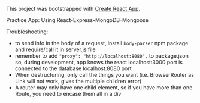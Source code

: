 This project was bootstrapped with [Create React App](https://github.com/facebookincubator/create-react-app).

Practice App: Using React-Express-MongoDB-Mongoose

Troubleshooting: 
- to send info in the body of a request, install `body-parser` npm package and require/call it in server.js file
- remember to add `"proxy": "http://localhost:8080",` to package.json so, during development, app knows the react localhost:3000 port is connected to the database localhost:8080 port
- When destructuring, only call the things you want (i.e. BrowserRouter as Link will not work, gives the multiple children error)
- A router may only have one child element, so if you have more than one Route, you need to encase them all in a div
